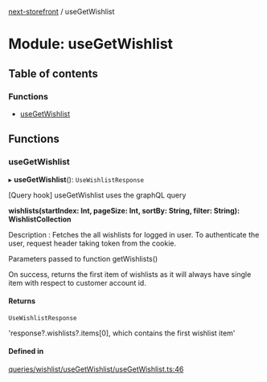 [next-storefront](../README.md) / useGetWishlist

# Module: useGetWishlist

## Table of contents

### Functions

- [useGetWishlist](useGetWishlist.md#usegetwishlist)

## Functions

### useGetWishlist

▸ **useGetWishlist**(): `UseWishlistResponse`

[Query hook] useGetWishlist uses the graphQL query

<b>wishlists(startIndex: Int, pageSize: Int, sortBy: String, filter: String): WishlistCollection</b>

Description : Fetches the all wishlists for logged in user. To authenticate the user, request header taking token from the cookie.

Parameters passed to function getWishlists()

On success, returns the first item of wishlists as it will always have single item with respect to customer account id.

#### Returns

`UseWishlistResponse`

'response?.wishlists?.items[0], which contains the first wishlist item'

#### Defined in

[queries/wishlist/useGetWishlist/useGetWishlist.ts:46](https://github.com/KiboSoftware/nextjs-storefront/blob/474c22ea/hooks/queries/wishlist/useGetWishlist/useGetWishlist.ts#L46)
